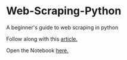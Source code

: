 # Web-Scraping-Python
A beginner's guide to web scraping in python

Follow along with this [article.](https://medium.com/@szainzaidi413/web-scraping-and-story-telling-in-python-basics-734a26db2161)

Open the Notebook [here.](https://zhenosan.github.io/Web-Scraping-Python/index.html)
